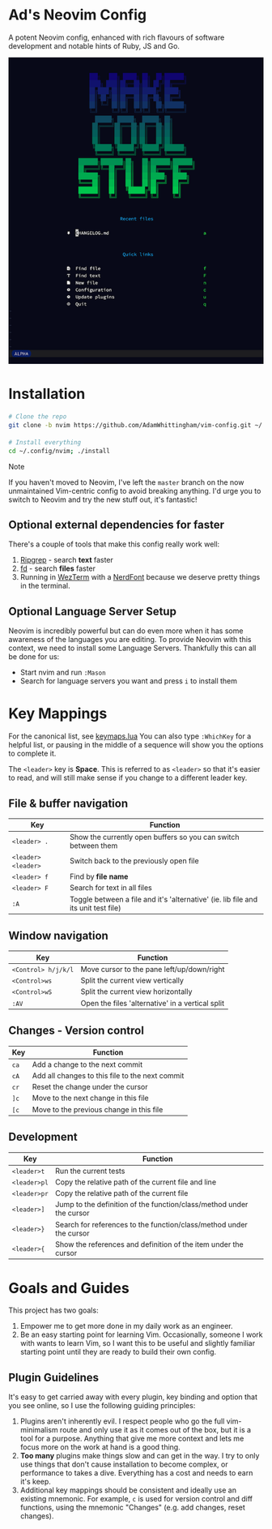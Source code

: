 Ad's Neovim Config
==================

A potent Neovim config, enhanced with rich flavours of software development and notable hints of Ruby, JS and Go.

![screenshot](screenshot.png)

# Installation

```bash
# Clone the repo
git clone -b nvim https://github.com/AdamWhittingham/vim-config.git ~/.config/nvim

# Install everything
cd ~/.config/nvim; ./install
```

> [!NOTE]
> If you haven't moved to Neovim, I've left the `master` branch on the now unmaintained Vim-centric config to avoid breaking anything.
> I'd urge you to switch to Neovim and try the new stuff out, it's fantastic!

## Optional external dependencies for faster
There's a couple of tools that make this config really work well:

1. [Ripgrep](https://github.com/BurntSushi/ripgrep) - search **text** faster
2. [fd](https://github.com/sharkdp/fd) - search **files** faster
4. Running in [WezTerm](https://wezfurlong.org/wezterm/index.html) with a [NerdFont](https://www.nerdfonts.com/) because we deserve pretty things in the terminal.

## Optional Language Server Setup
Neovim is incredibly powerful but can do even more when it has some awareness of the languages you are editing.
To provide Neovim with this context, we need to install some Language Servers. Thankfully this can all be done for us:

- Start nvim and run `:Mason`
- Search for language servers you want and press `i` to install them

# Key Mappings
For the canonical list, see [keymaps.lua](./lua/config/keymaps.lua)
You can also type `:WhichKey` for a helpful list, or pausing in the middle of a sequence will show you the options to complete it.

The `<leader>` key is **Space**.
This is referred to as `<leader>` so that it's easier to read, and will still make sense if you change to a different leader key.

## File & buffer navigation
| Key                        | Function                                                                                |
| -------------------------- | --------------------------------------------------------------------------------------- |
| `<leader> .`               | Show the currently open buffers so you can switch between them                          |
| `<leader><leader>`         | Switch back to the previously open file                                                 |
| `<leader> f`               | Find by **file name**                                                                   |
| `<leader> F`               | Search for text in all files                                                            |
| `:A`                       | Toggle between a file and it's 'alternative' (ie. lib file and its unit test file)      |


## Window navigation
| Key                        | Function                                                                                |
| -------------------------- | --------------------------------------------------------------------------------------- |
| `<Control> h/j/k/l`        | Move cursor to the pane left/up/down/right                                              |
| `<Control>ws`              | Split the current view vertically                                                       |
| `<Control>wS`              | Split the current view horizontally                                                     |
| `:AV`                      | Open the files 'alternative' in a vertical split                                        |


## Changes - Version control
| Key                        | Function                                                                                |
| -------------------------- | --------------------------------------------------------------------------------------- |
| `ca`                       | Add a change to the next commit                                                         |
| `cA`                       | Add all changes to this file to the next commit                                         |
| `cr`                       | Reset the change under the cursor                                                       |
| `]c`                       | Move to the next change in this file                                                    |
| `[c`                       | Move to the previous change in this file                                                |


## Development
| Key                        | Function                                                                                |
| -------------------------- | --------------------------------------------------------------------------------------- |
| `<leader>t`                | Run the current tests                                                                   |
| `<leader>pl`               | Copy the relative path of the current file and line                                     |
| `<leader>pr`               | Copy the relative path of the current file                                              |
| `<leader>]`                | Jump to the definition of the function/class/method under the cursor                    |
| `<leader>}`                | Search for references to the function/class/method under the cursor                     |
| `<leader>{`                | Show the references and definition of the item under the cursor                         |


# Goals and Guides
This project has two goals:

1. Empower me to get more done in my daily work as an engineer.
2. Be an easy starting point for learning Vim. Occasionally, someone I work with wants to learn Vim, so I want this to be useful and slightly familiar starting point until they are ready to build their own config.

## Plugin Guidelines
It's easy to get carried away with every plugin, key binding and option that you see online, so I use the following guiding principles:

1. Plugins aren't inherently evil. I respect people who go the full vim-minimalism route and only use it as it comes out of the box, but it is a tool for a purpose. Anything that give me more context and lets me focus more on the work at hand is a good thing.
2. **Too many** plugins make things slow and can get in the way. I try to only use things that don't cause installation to become complex, or performance to takes a dive. Everything has a cost and needs to earn it's keep.
3. Additional key mappings should be consistent and ideally use an existing mnemonic. For example, `c` is used for version control and diff functions, using the mnemonic "Changes" (e.g. add changes, reset changes).
